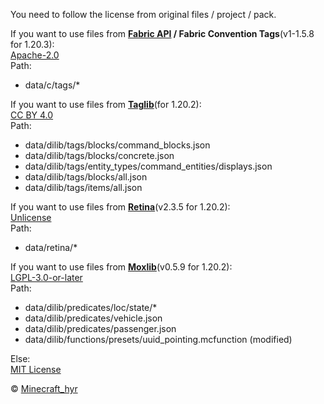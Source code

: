 You need to follow the license from original files / project / pack.

If you want to use files from **[Fabric API](https://modrinth.com/mod/fabric-api) / Fabric Convention Tags**(v1-1.5.8 for 1.20.3):  
[Apache-2.0](https://www.apache.org/licenses/LICENSE-2.0.html)  
Path:

- data/c/tags/\*

If you want to use files from **[Taglib](https://modrinth.com/datapack/taglib)**(for 1.20.2):  
[CC BY 4.0](https://creativecommons.org/licenses/by/4.0/)  
Path:

- data/dilib/tags/blocks/command_blocks.json
- data/dilib/tags/blocks/concrete.json
- data/dilib/tags/entity_types/command_entities/displays.json
- data/dilib/tags/blocks/all.json
- data/dilib/tags/items/all.json

If you want to use files from **[Retina](https://modrinth.com/datapack/retina)**(v2.3.5 for 1.20.2):  
[Unlicense](https://unlicense.org)  
Path:

- data/retina/\*

If you want to use files from **[Moxlib](https://modrinth.com/datapack/moxlib)**(v0.5.9 for 1.20.2):  
[LGPL-3.0-or-later](https://github.com/moxvallix/moxlib/blob/main/LICENSE.md)  
Path:

- data/dilib/predicates/loc/state/\*
- data/dilib/predicates/vehicle.json
- data/dilib/predicates/passenger.json
- data/dilib/functions/presets/uuid_pointing.mcfunction (modified)

Else:  
[MIT License](https://mit-license.org/)


© [Minecraft_hyr](https://github.com/Minecrafthyr)